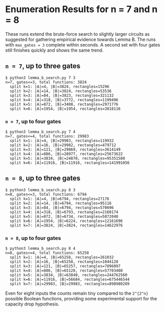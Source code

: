 # Enumeration Results for n = 7 and n = 8

These runs extend the brute-force search to slightly larger circuits as
suggested for gathering empirical evidence towards Lemma B.  The runs with
``max_gates = 3`` complete within seconds.  A second set with four gates still
finishes quickly and shows the same trend.

## `n = 7`, up to three gates

```
$ python3 lemma_b_search.py 7 3
n=7, gates<=3, total functions: 3824
  split k=1: |A|=4, |B|=3824, rectangles=15296
  split k=2: |A|=14, |B|=3824, rectangles=53536
  split k=3: |A|=84, |B|=3823, rectangles=321132
  split k=4: |A|=318, |B|=3772, rectangles=1199496
  split k=5: |A|=872, |B|=3408, rectangles=2971776
  split k=6: |A|=1954, |B|=1954, rectangles=3818116
```

### `n = 7`, up to four gates

```
$ python3 lemma_b_search.py 7 4
n=7, gates<=4, total functions: 29983
  split k=1: |A|=4, |B|=29983, rectangles=119932
  split k=2: |A|=16, |B|=29982, rectangles=479712
  split k=3: |A|=121, |B|=29869, rectangles=3614149
  split k=4: |A|=886, |B|=28977, rectangles=25673622
  split k=5: |A|=3834, |B|=24870, rectangles=95351580
  split k=6: |A|=11916, |B|=11916, rectangles=141991056
```

## `n = 8`, up to three gates

```
$ python3 lemma_b_search.py 8 3
n=8, gates<=3, total functions: 6794
  split k=1: |A|=4, |B|=6794, rectangles=27176
  split k=2: |A|=14, |B|=6794, rectangles=95116
  split k=3: |A|=84, |B|=6794, rectangles=570696
  split k=4: |A|=318, |B|=6793, rectangles=2160174
  split k=5: |A|=872, |B|=6734, rectangles=5872048
  split k=6: |A|=1954, |B|=6224, rectangles=12161696
  split k=7: |A|=3824, |B|=3824, rectangles=14622976
```

### `n = 8`, up to four gates

```
$ python3 lemma_b_search.py 8 4
n=8, gates<=4, total functions: 65258
  split k=1: |A|=4, |B|=65258, rectangles=261032
  split k=2: |A|=16, |B|=65258, rectangles=1044128
  split k=3: |A|=121, |B|=65257, rectangles=7896097
  split k=4: |A|=886, |B|=65128, rectangles=57703408
  split k=5: |A|=3834, |B|=63840, rectangles=244762560
  split k=6: |A|=11916, |B|=56684, rectangles=675446544
  split k=7: |A|=29983, |B|=29983, rectangles=898980289
```

Even for eight inputs the counts remain tiny compared to the ``2^{2^n}``
possible Boolean functions, providing some experimental support for the
capacity drop hypothesis.
